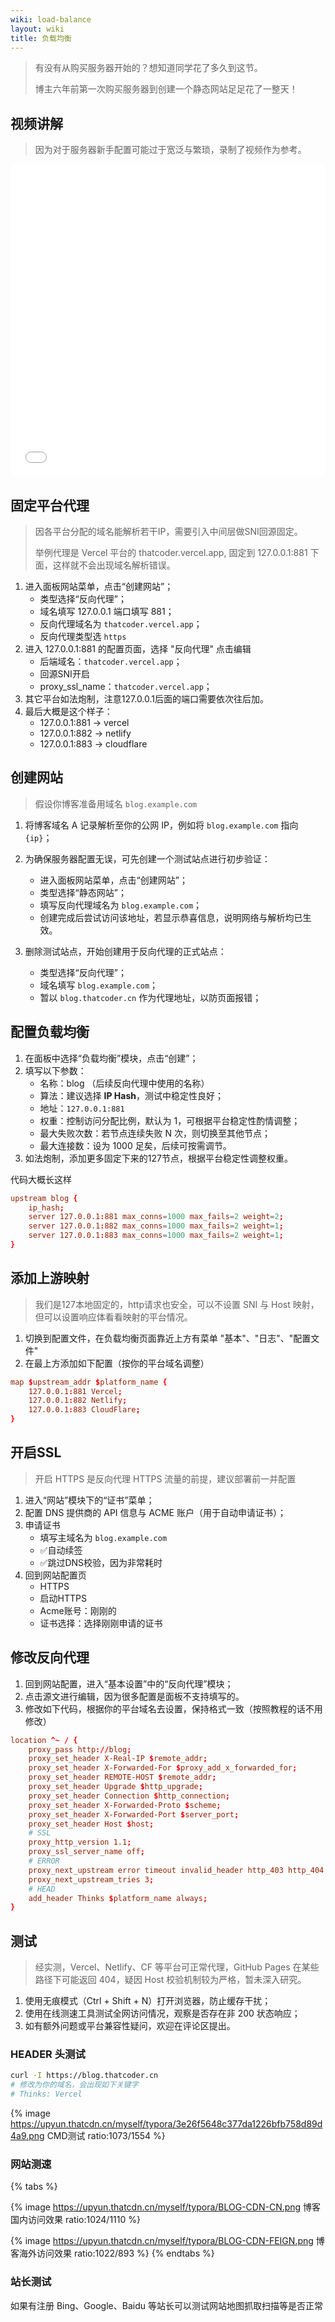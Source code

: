 ```yaml
---
wiki: load-balance
layout: wiki
title: 负载均衡
---
```


> 有没有从购买服务器开始的？想知道同学花了多久到这节。
> 
> 博主六年前第一次购买服务器到创建一个静态网站足足花了一整天！

## 视频讲解
> 因为对于服务器新手配置可能过于宽泛与繁琐，录制了视频作为参考。

[//]: # (https://www.bilibili.com/video/BV1FdN2zFEoP/)
<iframe src="//player.bilibili.com/player.html?bvid=BV1FdN2zFEoP" allowfullscreen="allowfullscreen" width="100%" height="500" scrolling="no" frameborder="0" sandbox="allow-top-navigation allow-same-origin allow-forms allow-scripts"></iframe>

## 固定平台代理
> 因各平台分配的域名能解析若干IP，需要引入中间层做SNI回源固定。
> 
> 举例代理是 Vercel 平台的 thatcoder.vercel.app, 固定到 127.0.0.1:881 下面，这样就不会出现域名解析错误。

1. 进入面板网站菜单，点击“创建网站”；
     - 类型选择“反向代理”；
     - 域名填写 127.0.0.1 端口填写 881；
     - 反向代理域名为 `thatcoder.vercel.app`；
     - 反向代理类型选 `https`
2. 进入 127.0.0.1:881 的配置页面，选择 "反向代理" 点击编辑
    - 后端域名：`thatcoder.vercel.app`；
    - 回源SNI开启
    - proxy_ssl_name：`thatcoder.vercel.app`；
3. 其它平台如法炮制，注意127.0.0.1后面的端口需要依次往后加。
4. 最后大概是这个样子：
    - 127.0.0.1:881 -> vercel
    - 127.0.0.1:882 -> netlify
    - 127.0.0.1:883 -> cloudflare


## 创建网站

> 假设你博客准备用域名 `blog.example.com`

1. 将博客域名 A 记录解析至你的公网 IP，例如将 `blog.example.com` 指向 `{ip}`；
2. 为确保服务器配置无误，可先创建一个测试站点进行初步验证：

   - 进入面板网站菜单，点击“创建网站”；
   - 类型选择“静态网站”；
   - 填写反向代理域名为 `blog.example.com`；
   - 创建完成后尝试访问该地址，若显示恭喜信息，说明网络与解析均已生效。

3. 删除测试站点，开始创建用于反向代理的正式站点：

   - 类型选择“反向代理”；
   - 域名填写 `blog.example.com`；
   - 暂以 `blog.thatcoder.cn` 作为代理地址，以防页面报错；

## 配置负载均衡
1. 在面板中选择“负载均衡”模块，点击“创建”；
2. 填写以下参数：
   - 名称：blog （后续反向代理中使用的名称）
   - 算法：建议选择 **IP Hash**，测试中稳定性良好；
   - 地址：`127.0.0.1:881`
   - 权重：控制访问分配比例，默认为 1，可根据平台稳定性酌情调整；
   - 最大失败次数：若节点连续失败 N 次，则切换至其他节点；
   - 最大连接数：设为 1000 足矣，后续可按需调节。
3. 如法炮制，添加更多固定下来的127节点，根据平台稳定性调整权重。

代码大概长这样
```conf 上游负载配置
upstream blog {
    ip_hash; 
    server 127.0.0.1:881 max_conns=1000 max_fails=2 weight=2; 
    server 127.0.0.1:882 max_conns=1000 max_fails=2 weight=1;
    server 127.0.0.1:883 max_conns=1000 max_fails=2 weight=1; 
}
```

## 添加上游映射

> 我们是127本地固定的，http请求也安全，可以不设置 SNI 与 Host 映射，但可以设置响应体看看映射的平台情况。

1. 切换到配置文件，在负载均衡页面靠近上方有菜单 "基本"、"日志"、"配置文件"
2. 在最上方添加如下配置（按你的平台域名调整）

```conf 上游节点映射
map $upstream_addr $platform_name {
    127.0.0.1:881 Vercel; 
    127.0.0.1:882 Netlify; 
    127.0.0.1:883 CloudFlare; 
}
```

## 开启SSL

> 开启 HTTPS 是反向代理 HTTPS 流量的前提，建议部署前一并配置

1. 进入“网站”模块下的“证书”菜单；
2. 配置 DNS 提供商的 API 信息与 ACME 账户（用于自动申请证书）；
3. 申请证书
   - 填写主域名为 `blog.example.com`
   - ✅自动续签
   - ✅跳过DNS校验，因为非常耗时
4. 回到网站配置页
   - HTTPS
   - 启动HTTPS
   - Acme账号：刚刚的
   - 证书选择：选择刚刚申请的证书

## 修改反向代理

1. 回到网站配置，进入“基本设置”中的“反向代理”模块；
2. 点击源文进行编辑，因为很多配置是面板不支持填写的。
3. 修改如下代码，根据你的平台域名去设置，保持格式一致（按照教程的话不用修改）

```conf 负载均衡配置
location ^~ / {
    proxy_pass http://blog; 
    proxy_set_header X-Real-IP $remote_addr; 
    proxy_set_header X-Forwarded-For $proxy_add_x_forwarded_for; 
    proxy_set_header REMOTE-HOST $remote_addr; 
    proxy_set_header Upgrade $http_upgrade; 
    proxy_set_header Connection $http_connection; 
    proxy_set_header X-Forwarded-Proto $scheme; 
    proxy_set_header X-Forwarded-Port $server_port; 
    proxy_set_header Host $host; 
    # SSL
    proxy_http_version 1.1; 
    proxy_ssl_server_name off; 
    # ERROR
    proxy_next_upstream error timeout invalid_header http_403 http_404 http_502 http_503 http_504;
    proxy_next_upstream_tries 3;
    # HEAD
    add_header Thinks $platform_name always; 
}
```

## 测试
> 经实测，Vercel、Netlify、CF 等平台可正常代理，GitHub Pages 在某些路径下可能返回 404，疑因 Host 校验机制较为严格，暂未深入研究。

1. 使用无痕模式（Ctrl + Shift + N）打开浏览器，防止缓存干扰；
2. 使用在线测速工具测试全网访问情况，观察是否存在非 200 状态响应；
3. 如有额外问题或平台兼容性疑问，欢迎在评论区提出。

### HEADER 头测试

```bash CMD测试
curl -I https://blog.thatcoder.cn
# 修改为你的域名，会出现如下关键字
# Thinks: Vercel
```
{% image https://upyun.thatcdn.cn/myself/typora/3e26f5648c377da1226bfb758d89d4a9.png CMD测试 ratio:1073/1554 %}

### 网站测速

{% tabs %}
<!-- tab 国内 -->
{% image https://upyun.thatcdn.cn/myself/typora/BLOG-CDN-CN.png 博客国内访问效果 ratio:1024/1110 %}

<!-- tab 海外 -->
{% image https://upyun.thatcdn.cn/myself/typora/BLOG-CDN-FEIGN.png 博客海外访问效果 ratio:1022/893 %}
{% endtabs %}

### 站长测试
如果有注册 Bing、Google、Baidu 等站长可以测试网站地图抓取扫描等是否正常
